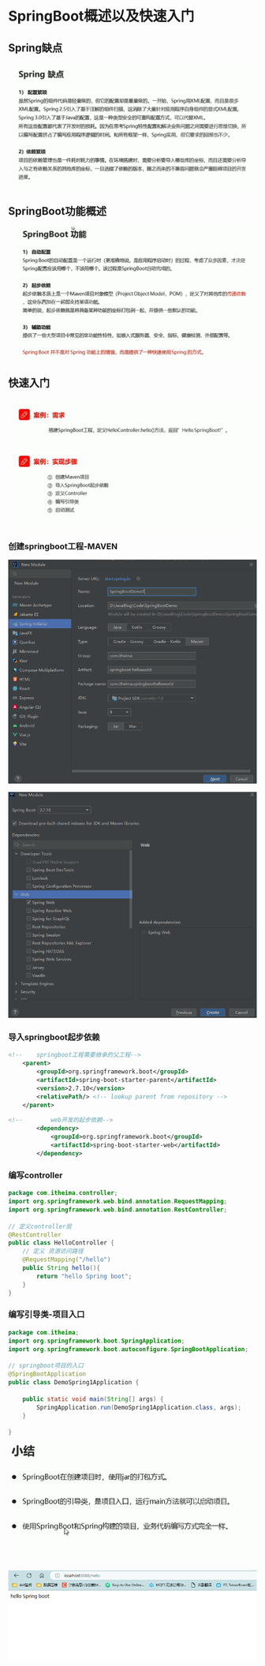 # SpringBoot概述以及快速入门

## Spring缺点

![图 1](../images/f17c03fb838c37cc8094d877c76fa83e0abb9488b9def2fb3ea1c1ee2622788b.png)  

## SpringBoot功能概述

![图 2](../images/a5e8ad0dfe9e534abdeeab8efe107bb39e9cd056d0a1850629df9223dcb88a66.png)  

## 快速入门

![图 3](../images/0329f545b61fbd5515fb59389e15a35b7c5028d5a9544ba29c499c7f24e13f80.png)  

### 创建springboot工程-MAVEN

![图 4](../images/253f36143efcb6634a72acb962ebed17a0639f16f91ce82ea6b6afa9f1ba2dc1.png)  

![图 5](../images/81fe1fe741a114335b83358904f6f72c931e8609fee61377f47eb8447a63fdf0.png)  

### 导入springboot起步依赖

```xml
<!--    springboot工程需要继承的父工程-->
    <parent>
        <groupId>org.springframework.boot</groupId>
        <artifactId>spring-boot-starter-parent</artifactId>
        <version>2.7.10</version>
        <relativePath/> <!-- lookup parent from repository -->
    </parent>

```


```xml
<!--        web开发的起步依赖-->
        <dependency>
            <groupId>org.springframework.boot</groupId>
            <artifactId>spring-boot-starter-web</artifactId>
        </dependency>

```

### 编写controller

```java
package com.itheima.controller;
import org.springframework.web.bind.annotation.RequestMapping;
import org.springframework.web.bind.annotation.RestController;

// 定义controller层
@RestController
public class HelloController {
    // 定义 资源访问路径
    @RequestMapping("/hello")
    public String hello(){
        return "hello Spring boot";
    }
}
```


### 编写引导类-项目入口


```java
package com.itheima;
import org.springframework.boot.SpringApplication;
import org.springframework.boot.autoconfigure.SpringBootApplication;

// springboot项目的入口
@SpringBootApplication
public class DemoSpring1Application {

    public static void main(String[] args) {
        SpringApplication.run(DemoSpring1Application.class, args);
    }

}

```

![图 6](../images/2388682c53aa07a24a14e89546bd717ea69d6d61f51199a52ec8677a4d97b013.png)  


![图 7](../images/2978bed262b04fdbac639072e4f1c0f120a77b1d1ab76da9a7544fe71c61cf08.png)  



